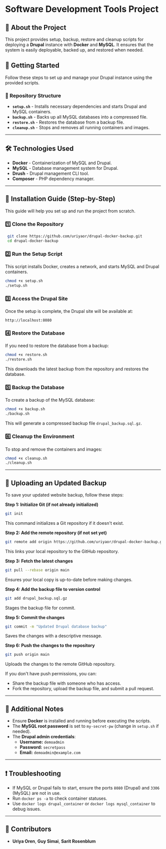 # Software Development Tools Project

## 📌 About the Project
This project provides setup, backup, restore and cleanup scripts for deploying a **Drupal** instance with **Docker** and **MySQL**. It ensures that the system is easily deployable, backed up, and restored when needed.

## 🚀 Getting Started
Follow these steps to set up and manage your Drupal instance using the provided scripts.

### 📂 Repository Structure
- **`setup.sh`** - Installs necessary dependencies and starts Drupal and MySQL containers.
- **`backup.sh`** - Backs up all MySQL databases into a compressed file.
- **`restore.sh`** - Restores the database from a backup file.
- **`cleanup.sh`** - Stops and removes all running containers and images.

---

## 🛠️ Technologies Used
- **Docker** - Containerization of MySQL and Drupal.
- **MySQL** - Database management system for Drupal.
- **Drush** - Drupal management CLI tool.
- **Composer** - PHP dependency manager.

---

## 📖 Installation Guide (Step-by-Step)
This guide will help you set up and run the project from scratch.

### 1️⃣ Clone the Repository
```bash
 git clone https://github.com/uriyaor/drupal-docker-backup.git
 cd drupal-docker-backup
```

### 2️⃣ Run the Setup Script
This script installs Docker, creates a network, and starts MySQL and Drupal containers.
```bash
chmod +x setup.sh
./setup.sh
```

### 3️⃣ Access the Drupal Site
Once the setup is complete, the Drupal site will be available at:
```
http://localhost:8080
```

### 4️⃣ Restore the Database
If you need to restore the database from a backup:
```bash
chmod +x restore.sh
./restore.sh
```
This downloads the latest backup from the repository and restores the database.

### 5️⃣ Backup the Database
To create a backup of the MySQL database:
```bash
chmod +x backup.sh
./backup.sh
```
This will generate a compressed backup file `drupal_backup.sql.gz`.

### 6️⃣ Cleanup the Environment
To stop and remove the containers and images:
```bash
chmod +x cleanup.sh
./cleanup.sh
```
---

## 📌 Uploading an Updated Backup
To save your updated website backup, follow these steps:

   **Step 1: Initialize Git (if not already initialized)**
   ```bash
   git init  
   ```
   This command initializes a Git repository if it doesn't exist.

   **Step 2: Add the remote repository (if not set yet)**
   ```bash
   git remote add origin https://github.com/uriyaor/drupal-docker-backup.git
   ```
   This links your local repository to the GitHub repository.

   **Step 3: Fetch the latest changes**
   ```bash
   git pull --rebase origin main
   ```
   Ensures your local copy is up-to-date before making changes.

   **Step 4: Add the backup file to version control**
   ```bash
   git add drupal_backup.sql.gz
   ```
   Stages the backup file for commit.

   **Step 5: Commit the changes**
   ```bash
   git commit -m "Updated Drupal database backup"
   ```
   Saves the changes with a descriptive message.

   **Step 6: Push the changes to the repository**
   ```bash
   git push origin main
   ```
   Uploads the changes to the remote GitHub repository.

If you don't have push permissions, you can:
   - Share the backup file with someone who has access.
   - Fork the repository, upload the backup file, and submit a pull request.

---


## 📌 Additional Notes
- Ensure **Docker** is installed and running before executing the scripts.
- The **MySQL root password** is set to `my-secret-pw` (change in `setup.sh` if needed).
- The **Drupal admin credentials**:
  - **Username:** `demoadmin`
  - **Password:** `secretpass`
  - **Email:** `demoadmin@example.com`

---

## ❗ Troubleshooting
- If MySQL or Drupal fails to start, ensure the ports `8080` (Drupal) and `3306` (MySQL) are not in use.
- Run `docker ps -a` to check container statuses.
- Use `docker logs drupal_container` or `docker logs mysql_container` to debug issues.

---

## 👥 Contributors
- **Uriya Oren**, **Guy Simai**, **Sarit Rosenblum**
